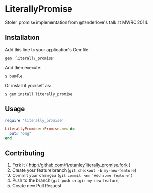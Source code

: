 # LiterallyPromise

Stolen promise implementation from @tenderlove's talk at MWRC 2014.

## Installation

Add this line to your application's Gemfile:

    gem 'literally_promise'

And then execute:

    $ bundle

Or install it yourself as:

    $ gem install literally_promise

## Usage

```ruby
require 'literally_promise'

LiterallyPromise::Promise.new do
  puts "omg"
end
```

## Contributing

1. Fork it ( http://github.com/fivetanley/literally_promise/fork )
2. Create your feature branch (`git checkout -b my-new-feature`)
3. Commit your changes (`git commit -am 'Add some feature'`)
4. Push to the branch (`git push origin my-new-feature`)
5. Create new Pull Request
